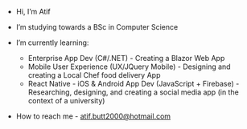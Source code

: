 - Hi, I’m Atif
- I’m studying towards a BSc in Computer Science
- I’m currently learning:
  - Enterprise App Dev (C#/.NET) - Creating a Blazor Web App
  - Mobile User Experience (UX/JQuery Mobile) - Designing and creating a Local Chef food delivery App
  - React Native - iOS & Android App Dev (JavaScript + Firebase) - Researching, designing, and creating a social media app (in the context of a university)

- How to reach me - atif.butt2000@hotmail.com

<!---
atif-b/atif-b is a ✨ special ✨ repository because its `README.md` (this file) appears on your GitHub profile.
You can click the Preview link to take a look at your changes.
--->
